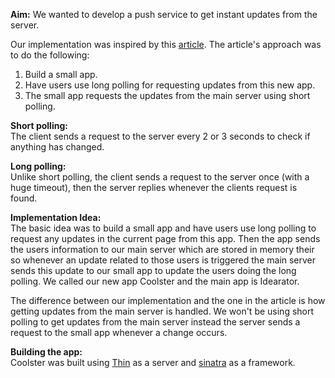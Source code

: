 **Aim:**
We wanted to develop a push service to get instant updates from the server.

Our implementation was inspired by this [article](http://jordanhollinger.com/2011/05/15/writing-an-ajax-long-polling-server-in-ruby-part-1). The article's approach was to do the following:  
1. Build a small app.  
2. Have users use long polling for requesting updates from this new app.  
3. The small app requests the updates from the main server using short polling.    

**Short polling:**    
The client sends a request to the server every 2 or 3 seconds to check if anything has changed.

**Long polling:**    
Unlike short polling, the client sends a request to the server once (with a huge timeout), then the server replies whenever the clients request is found.


**Implementation Idea:**    
The basic idea was to build a small app and have users use long polling to request any updates in the current page from this app. Then the app sends the users information to our main server which are stored in memory their so whenever an update related to those users is triggered the main server sends this update to our small app to update the users doing the long polling. We called our new app Coolster and the main app is Idearator.

The difference between our implementation and the one in the article is how getting updates from the main server is handled. We won't be using short polling to get updates from the main server instead the server sends a request to the small app whenever a change occurs. 

**Building the app:**    
Coolster was built using [Thin](http://code.macournoyer.com/thin/) as a server and [sinatra](http://www.sinatrarb.com/) as a framework.